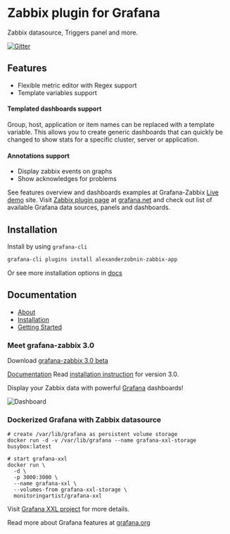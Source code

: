# Zabbix plugin for Grafana

Zabbix datasource, Triggers panel and more.

[![Gitter](https://badges.gitter.im/Join%20Chat.svg)](https://gitter.im/alexanderzobnin/grafana-zabbix?utm_source=badge&utm_medium=badge&utm_campaign=pr-badge)

## Features
  - Flexible metric editor with Regex support
  - Template variables support

#### Templated dashboards support
Group, host, application or item names can be replaced with a template variable. This allows you to create generic dashboards that can quickly be changed to show stats for a specific cluster, server or application.


#### Annotations support
 * Display zabbix events on graphs
 * Show acknowledges for problems


See features overview and dashboards examples at Grafana-Zabbix [Live demo](http://play.grafana-zabbix.org) site.
Visit [Zabbix plugin page](http://grafana.net/plugins/alexanderzobnin-zabbix-app) at [grafana.net](http://grafana.net) and check out list of available Grafana data sources, panels and dashboards.

## Installation
Install by using `grafana-cli`
```sh
grafana-cli plugins install alexanderzobnin-zabbix-app
```
Or see more installation options in [docs](http://docs.grafana-zabbix.org/installation/)

## Documentation
  - [About](http://docs.grafana-zabbix.org)
  - [Installation](http://docs.grafana-zabbix.org/installation)
  - [Getting Started](http://docs.grafana-zabbix.org/guides/gettingstarted)


### Meet grafana-zabbix 3.0
Download [grafana-zabbix 3.0 beta](https://github.com/alexanderzobnin/grafana-zabbix/releases/latest)

[Documentation](http://docs.grafana-zabbix.org)
Read [installation instruction](http://docs.grafana-zabbix.org/installation/) for version 3.0.

Display your Zabbix data with powerful [Grafana](http://grafana.org) dashboards!

![Dashboard](https://cloud.githubusercontent.com/assets/4932851/8269101/9e6ee67e-17a3-11e5-85de-fe9dcc2dd375.png)

### Dockerized Grafana with Zabbix datasource

    # create /var/lib/grafana as persistent volume storage
    docker run -d -v /var/lib/grafana --name grafana-xxl-storage busybox:latest

    # start grafana-xxl
    docker run \
      -d \
      -p 3000:3000 \
      --name grafana-xxl \
      --volumes-from grafana-xxl-storage \
      monitoringartist/grafana-xxl

Visit [Grafana XXL project](https://github.com/monitoringartist/grafana-xxl) for more details.

Read more about Grafana features at [grafana.org](http://grafana.org)
